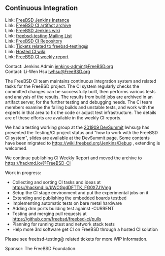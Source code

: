 ## Continuous Integration ##

Link: [FreeBSD Jenkins Instance](https://ci.FreeBSD.org)  
Link: [FreeBSD CI artifact archive](https://artifact.ci.FreeBSD.org/)  
Link: [FreeBSD Jenkins wiki](https://wiki.freebsd.org/Jenkins)  
Link: [freebsd-testing Mailing List](https://lists.FreeBSD.org/mailman/listinfo/freebsd-testing)  
Link: [FreeBSD CI Repository](https://github.com/freebsd/freebsd-ci)  
Link: [Tickets related to freebsd-testing@](https://preview.tinyurl.com/y9maauwg)  
Link: [Hosted CI wiki](https://wiki.freebsd.org/HostedCI)  
Link: [FreeBSD CI weekly report](https://hackmd.io/@FreeBSD-CI)  

Contact: Jenkins Admin <jenkins-admin@FreeBSD.org>  
Contact: Li-Wen Hsu <lwhsu@FreeBSD.org>  

The FreeBSD CI team maintains continuous integration system and related tasks
for the FreeBSD project.  The CI system regularly checks the committed changes
can be successfully built, then performs various tests and analysis of the
results.  The results from build jobs are archived in an artifact server, for
the further testing and debugging needs.  The CI team members examine the
failing builds and unstable tests, and work with the experts in that area to
fix the code or adjust test infrastructure.  The details are of these efforts
are available in the weekly CI reports.

We had a testing working group at the [201909 DevSummit](https://wiki.freebsd.org/DevSummit/201909)
lwhsu@ has presented the Testing/CI project status and "how to work with the FreeBSD CI system", slides are available at the DevSummit page.
Some contents have been migrated to https://wiki.freebsd.org/Jenkins/Debug , extending is welcomed.

We continue publishing CI Weekly Report and moved the archive to https://hackmd.io/@FreeBSD-CI

Work in progress:
  * Collecting and sorting CI tasks and ideas at https://hackmd.io/bWCGgdDFTTK_FG0X7J1Vmg
  * Setup the CI stage environment and put the experimental jobs on it
  * Extending and publishing the embedded boards testbed
  * Implementing automatic tests on bare metal hardware
  * Adding drm ports building test against -CURRENT
  * Testing and merging pull requests at https://github.com/freebsd/freebsd-ci/pulls
  * Planning for running ztest and network stack tests
  * Help more 3rd software get CI on FreeBSD through a hosted CI solution

Please see freebsd-testing@ related tickets for more WIP information.

Sponsor: The FreeBSD Foundation
